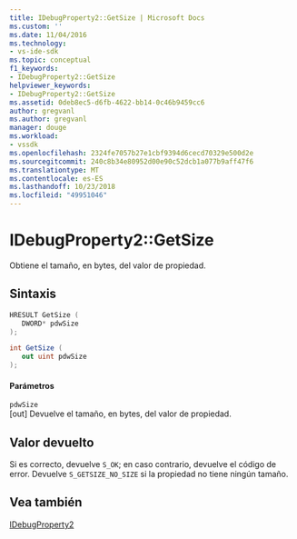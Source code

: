 ```yaml
---
title: IDebugProperty2::GetSize | Microsoft Docs
ms.custom: ''
ms.date: 11/04/2016
ms.technology:
- vs-ide-sdk
ms.topic: conceptual
f1_keywords:
- IDebugProperty2::GetSize
helpviewer_keywords:
- IDebugProperty2::GetSize
ms.assetid: 0deb8ec5-d6fb-4622-bb14-0c46b9459cc6
author: gregvanl
ms.author: gregvanl
manager: douge
ms.workload:
- vssdk
ms.openlocfilehash: 2324fe7057b27e1cbf9394d6cecd70329e500d2e
ms.sourcegitcommit: 240c8b34e80952d00e90c52dcb1a077b9aff47f6
ms.translationtype: MT
ms.contentlocale: es-ES
ms.lasthandoff: 10/23/2018
ms.locfileid: "49951046"
---
```

# <a name="idebugproperty2getsize"></a>IDebugProperty2::GetSize
Obtiene el tamaño, en bytes, del valor de propiedad.  
  
## <a name="syntax"></a>Sintaxis  
  
```cpp  
HRESULT GetSize (   
   DWORD* pdwSize  
);  
```  
  
```csharp  
int GetSize (   
   out uint pdwSize  
);  
```  
  
#### <a name="parameters"></a>Parámetros  
 `pdwSize`  
 [out] Devuelve el tamaño, en bytes, del valor de propiedad.  
  
## <a name="return-value"></a>Valor devuelto  
 Si es correcto, devuelve `S_OK`; en caso contrario, devuelve el código de error. Devuelve `S_GETSIZE_NO_SIZE` si la propiedad no tiene ningún tamaño.  
  
## <a name="see-also"></a>Vea también  
 [IDebugProperty2](../../../extensibility/debugger/reference/idebugproperty2.md)